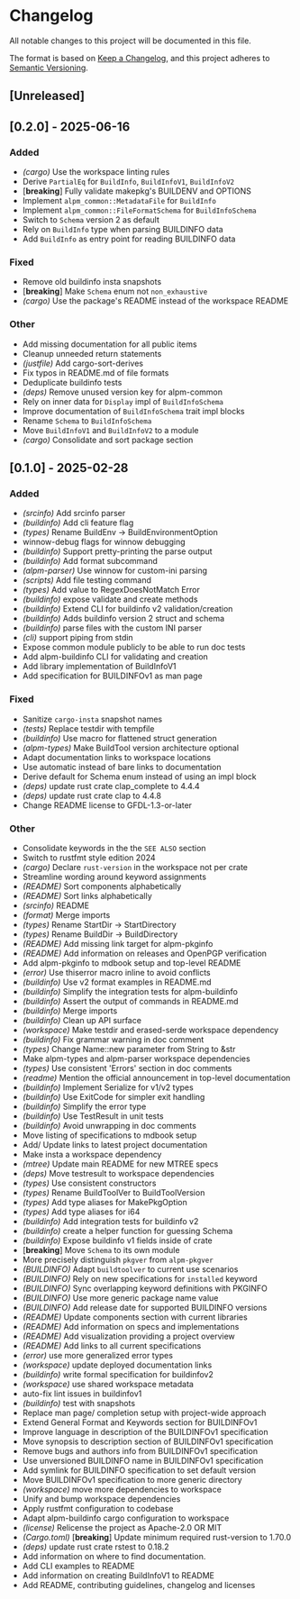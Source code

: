 # Changelog

All notable changes to this project will be documented in this file.

The format is based on [Keep a Changelog](https://keepachangelog.com/en/1.0.0/),
and this project adheres to [Semantic Versioning](https://semver.org/spec/v2.0.0.html).

## [Unreleased]

## [0.2.0] - 2025-06-16

### Added
- *(cargo)* Use the workspace linting rules
- Derive `PartialEq` for `BuildInfo`, `BuildInfoV1`, `BuildInfoV2`
- [**breaking**] Fully validate makepkg's BUILDENV and OPTIONS
- Implement `alpm_common::MetadataFile` for `BuildInfo`
- Implement `alpm_common::FileFormatSchema` for `BuildInfoSchema`
- Switch to `Schema` version 2 as default
- Rely on `BuildInfo` type when parsing BUILDINFO data
- Add `BuildInfo` as entry point for reading BUILDINFO data

### Fixed
- Remove old buildinfo insta snapshots
- [**breaking**] Make `Schema` enum not `non_exhaustive`
- *(cargo)* Use the package's README instead of the workspace README

### Other
- Add missing documentation for all public items
- Cleanup unneeded return statements
- *(justfile)* Add cargo-sort-derives
- Fix typos in README.md of file formats
- Deduplicate buildinfo tests
- *(deps)* Remove unused version key for alpm-common
- Rely on inner data for `Display` impl of `BuildInfoSchema`
- Improve documentation of `BuildInfoSchema` trait impl blocks
- Rename `Schema` to `BuildInfoSchema`
- Move `BuildInfoV1` and `BuildInfoV2` to a module
- *(cargo)* Consolidate and sort package section

## [0.1.0] - 2025-02-28

### Added
- *(srcinfo)* Add srcinfo parser
- *(buildinfo)* Add cli feature flag
- *(types)* Rename BuildEnv -> BuildEnvironmentOption
- winnow-debug flags for winnow debugging
- *(buildinfo)* Support pretty-printing the parse output
- *(buildinfo)* Add format subcommand
- *(alpm-parser)* Use winnow for custom-ini parsing
- *(scripts)* Add file testing command
- *(types)* Add value to RegexDoesNotMatch Error
- *(buildinfo)* expose validate and create methods
- *(buildinfo)* Extend CLI for buildinfo v2 validation/creation
- *(buildinfo)* Adds buildinfo version 2 struct and schema
- *(buildinfo)* parse files with the custom INI parser
- *(cli)* support piping from stdin
- Expose common module publicly to be able to run doc tests
- Add alpm-buildinfo CLI for validating and creation
- Add library implementation of BuildInfoV1
- Add specification for BUILDINFOv1 as man page

### Fixed
- Sanitize `cargo-insta` snapshot names
- *(tests)* Replace testdir with tempfile
- *(buildinfo)* Use macro for flattened struct generation
- *(alpm-types)* Make BuildTool version architecture optional
- Adapt documentation links to workspace locations
- Use automatic instead of bare links to documentation
- Derive default for Schema enum instead of using an impl block
- *(deps)* update rust crate clap_complete to 4.4.4
- *(deps)* update rust crate clap to 4.4.8
- Change README license to GFDL-1.3-or-later

### Other
- Consolidate keywords in the the `SEE ALSO` section
- Switch to rustfmt style edition 2024
- *(cargo)* Declare `rust-version` in the workspace not per crate
- Streamline wording around keyword assignments
- *(README)* Sort components alphabetically
- *(README)* Sort links alphabetically
- *(srcinfo)* README
- *(format)* Merge imports
- *(types)* Rename StartDir -> StartDirectory
- *(types)* Rename BuildDir -> BuildDirectory
- *(README)* Add missing link target for alpm-pkginfo
- *(README)* Add information on releases and OpenPGP verification
- Add alpm-pkginfo to mdbook setup and top-level README
- *(error)* Use thiserror macro inline to avoid conflicts
- *(buildinfo)* Use v2 format examples in README.md
- *(buildinfo)* Simplify the integration tests for alpm-buildinfo
- *(buildinfo)* Assert the output of commands in README.md
- *(buildinfo)* Merge imports
- *(buildinfo)* Clean up API surface
- *(workspace)* Make testdir and erased-serde workspace dependency
- *(buildinfo)* Fix grammar warning in doc comment
- *(types)* Change Name::new parameter from String to &str
- Make alpm-types and alpm-parser workspace dependencies
- *(types)* Use consistent 'Errors' section in doc comments
- *(readme)* Mention the official announcement in top-level documentation
- *(buildinfo)* Implement Serialize for v1/v2 types
- *(buildinfo)* Use ExitCode for simpler exit handling
- *(buildinfo)* Simplify the error type
- *(buildinfo)* Use TestResult in unit tests
- *(buildinfo)* Avoid unwrapping in doc comments
- Move listing of specifications to mdbook setup
- Add/ Update links to latest project documentation
- Make insta a workspace dependency
- *(mtree)* Update main README for new MTREE specs
- *(deps)* Move testresult to workspace dependencies
- *(types)* Use consistent constructors
- *(types)* Rename BuildToolVer to BuildToolVersion
- *(types)* Add type aliases for MakePkgOption
- *(types)* Add type aliases for i64
- *(buildinfo)* Add integration tests for buildinfo v2
- *(buildinfo)* create a helper function for guessing Schema
- *(buildinfo)* Expose buildinfo v1 fields inside of crate
- [**breaking**] Move `Schema` to its own module
- More precisely distinguish `pkgver` from `alpm-pkgver`
- *(BUILDINFO)* Adapt `buildtoolver` to current use scenarios
- *(BUILDINFO)* Rely on new specifications for `installed` keyword
- *(BUILDINFO)* Sync overlapping keyword definitions with PKGINFO
- *(BUILDINFO)* Use more generic package name value
- *(BUILDINFO)* Add release date for supported BUILDINFO versions
- *(README)* Update components section with current libraries
- *(README)* Add information on specs and implementations
- *(README)* Add visualization providing a project overview
- *(README)* Add links to all current specifications
- *(error)* use more generalized error types
- *(workspace)* update deployed documentation links
- *(buildinfo)* write formal specification for buildinfov2
- *(workspace)* use shared workspace metadata
- auto-fix lint issues in buildinfov1
- *(buildinfo)* test with snapshots
- Replace man page/ completion setup with project-wide approach
- Extend General Format and Keywords section for BUILDINFOv1
- Improve language in description of the BUILDINFOv1 specification
- Move synopsis to description section of BUILDINFOv1 specification
- Remove bugs and authors info from BUILDINFOv1 specification
- Use unversioned BUILDINFO name in BUILDINFOv1 specification
- Add symlink for BUILDINFO specification to set default version
- Move BUILDINFOv1 specification to more generic directory
- *(workspace)* move more dependencies to workspace
- Unify and bump workspace dependencies
- Apply rustfmt configuration to codebase
- Adapt alpm-buildinfo cargo configuration to workspace
- *(license)* Relicense the project as Apache-2.0 OR MIT
- *(Cargo.toml)* [**breaking**] Update minimum required rust-version to 1.70.0
- *(deps)* update rust crate rstest to 0.18.2
- Add information on where to find documentation.
- Add CLI examples to README
- Add information on creating BuildInfoV1 to README
- Add README, contributing guidelines, changelog and licenses
